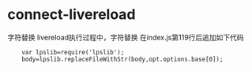 # connect-livereload
字符替换
livereload执行过程中，字符替换
在index.js第119行后追加如下代码

        var lpslib=require('lpslib');
        body=lpslib.replaceFileWithStr(body,opt.options.base[0]);

